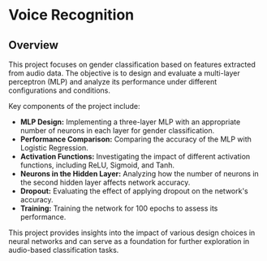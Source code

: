 # Voice Recognition

## Overview

This project focuses on gender classification based on features extracted from audio data. The objective is to design and evaluate a multi-layer perceptron (MLP) and analyze its performance under different configurations and conditions.


Key components of the project include:

*  **MLP Design:** Implementing a three-layer MLP with an appropriate number of neurons in each layer for gender classification.
*  **Performance Comparison:** Comparing the accuracy of the MLP with Logistic Regression.
*  **Activation Functions:** Investigating the impact of different activation functions, including ReLU, Sigmoid, and Tanh.
*  **Neurons in the Hidden Layer:** Analyzing how the number of neurons in the second hidden layer affects network accuracy.
*  **Dropout:** Evaluating the effect of applying dropout on the network's accuracy.
*  **Training:** Training the network for 100 epochs to assess its performance.


This project provides insights into the impact of various design choices in neural networks and can serve as a foundation for further exploration in audio-based classification tasks.



